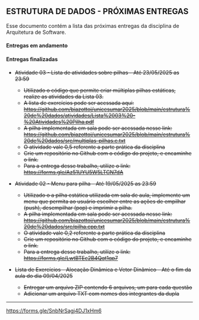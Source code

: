 ## ESTRUTURA DE DADOS - PRÓXIMAS ENTREGAS

Esse documento contém a lista das próximas entregas da disciplina de Arquitetura de Software.

#### Entregas em andamento


#### Entregas finalizadas
 - ~~Atividade 03 - Lista de atividades sobre pilhas - Até 23/05/2025 as 23:59~~                                                 
    + ~~Utilizado o código que permite criar múltiplas pilhas estáticas, realize as atividades da Lista 03.~~
    + ~~A lista de exercícios pode ser acessada aqui: https://github.com/biazottoj/unicesumar2025/blob/main/estrutura%20de%20dados/atividades/Lista%2003%20-%20Atividades%20Pilha.pdf~~
    + ~~A pilha implementada em sala pode ser acessada nesse link: https://github.com/biazottoj/unicesumar2025/blob/main/estrutura%20de%20dados/src/multiplas-pilhas.c.txt~~  
    + ~~O atividade vale 0,5 referente a parte prática da disciplina~~
    + ~~Crie um repositório no Github com o código do projeto, e encaminhe o link.~~
    + ~~Para a entrega desse trabalho, utilize o link: https://forms.gle/Az51UYU5W5LTGN7dA~~

 - ~~Atividade 02 - Menu para pilha - Até 19/05/2025 as 23:59~~                                                 
    + ~~Utilizado o a pilha estática utilizada em sala de aula, implemente um menu que permita ao usuário escolher entre as ações de empilhar (push), desempilhar (pop) e imprimir a pilha.~~
    + ~~A pilha implementada em sala pode ser acessada nesse link: https://github.com/biazottoj/unicesumar2025/blob/main/estrutura%20de%20dados/src/pilha.cpp.txt~~    
    + ~~O atividade vale 0,2 referente a parte prática da disciplina~~
    + ~~Crie um repositório no Github com o código do projeto, e encaminhe o link.~~
    + ~~Para a entrega desse trabalho, utilize o link: https://forms.gle/LwtBTEc2B4Qqt1qp7~~

 - ~~Lista de Exercícios - Alocação Dinâmica e Vetor Dinâmico - Até o fim da aula do dia 09/04/2025~~
    + ~~Entregar um arquivo ZIP contendo 6 arquivos, um para cada questão~~
    + ~~Adicionar um arquivo TXT com nomes dos integrantes da dupla~~

___

https://forms.gle/SnbNrSagj4DJ1xHm6